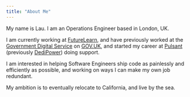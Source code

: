 ```yaml
---
title: "About Me"
---
```


My name is Lau. I am an Operations Engineer based in London, UK.

I am currently working at [FutureLearn](https://www.futurelearn.com/), and have
previously worked at the [Government Digital
Service](https://www.gov.uk/government/organisations/government-digital-service)
on [GOV.UK](https://www.gov.uk), and started my career at
[Pulsant](https://www.pulsant.com/) (previously
[DediPower](https://www.theregister.co.uk/2011/10/04/lumison_acquires_dedipower/))
doing support.

I am interested in helping Software Engineers ship code as painlessly and
efficiently as possible, and working on ways I can make my own job
redundant.

My ambition is to eventually relocate to California, and live by the sea.
